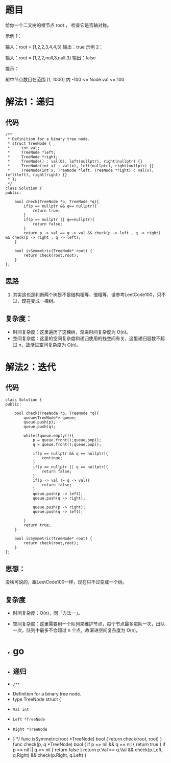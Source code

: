 # 题目
给你一个二叉树的根节点 root ， 检查它是否轴对称。

 

示例 1：


输入：root = [1,2,2,3,4,4,3]
输出：true
示例 2：


输入：root = [1,2,2,null,3,null,3]
输出：false
 

提示：

树中节点数目在范围 [1, 1000] 内
-100 <= Node.val <= 100

# 解法1：递归
## 代码
```
/**
 * Definition for a binary tree node.
 * struct TreeNode {
 *     int val;
 *     TreeNode *left;
 *     TreeNode *right;
 *     TreeNode() : val(0), left(nullptr), right(nullptr) {}
 *     TreeNode(int x) : val(x), left(nullptr), right(nullptr) {}
 *     TreeNode(int x, TreeNode *left, TreeNode *right) : val(x), left(left), right(right) {}
 * };
 */
class Solution {
public:

    bool check(TreeNode *p, TreeNode *q){
        if(p == nullptr && q== nullptr){
            return true;
        }
        if(p == nullptr || q==nullptr){
            return false;
        }
        return p -> val == q -> val && check(p -> left , q -> right) && check(p -> right , q -> left);
    }

    bool isSymmetric(TreeNode* root) {
        return check(root,root);
    }
};
```
## 思路
1. 其实这也是判断两个树是不是结构相等，值相等，请参考LeetCode100，只不过，现在变成一棵树。

## 复杂度：
- 时间复杂度：这里遍历了这棵树，渐进时间复杂度为 O(n)。
- 空间复杂度：这里的空间复杂度和递归使用的栈空间有关，这里递归层数不超过 n，故渐进空间复杂度为 O(n)。

# 解法2：迭代
## 代码
```
class Solution {
public:

    bool check(TreeNode *p, TreeNode *q){
        queue<TreeNode*> queue;
        queue.push(p);
        queue.push(q);

        while(!queue.empty()){
            p = queue.front();queue.pop();
            q = queue.front();queue.pop();
            
            if(p == nullptr && q == nullptr){
                continue;
            }
            if(p == nullptr || q == nullptr){
                return false;
            }
            if(p -> val != q -> val){
                return false;
            }
            queue.push(p -> left);
            queue.push(q -> right);

            queue.push(p -> right);
            queue.push(q -> left);

        }
        return true;
    }

    bool isSymmetric(TreeNode* root) {
        return check(root,root);
    }
};
```
## 思想：
没啥可说的，跟LeetCode100一样，现在只不过变成一个树。
## 复杂度
- 时间复杂度：O(n)，同「方法一」。
- 空间复杂度：这里需要用一个队列来维护节点，每个节点最多进队一次，出队一次，队列中最多不会超过 n 个点，故渐进空间复杂度为 O(n)。

- # go
- ## 递归
- ```
  /**
 * Definition for a binary tree node.
 * type TreeNode struct {
 *     Val int
 *     Left *TreeNode
 *     Right *TreeNode
 * }
 */
func isSymmetric(root *TreeNode) bool {
	return check(root, root)
}
func check(p, q *TreeNode) bool {
	if p == nil && q == nil {
		return true
	}
	if p == nil || q == nil {
		return false
	}
	return p.Val == q.Val && check(p.Left, q.Right) && check(p.Right, q.Left)
}
  ```
